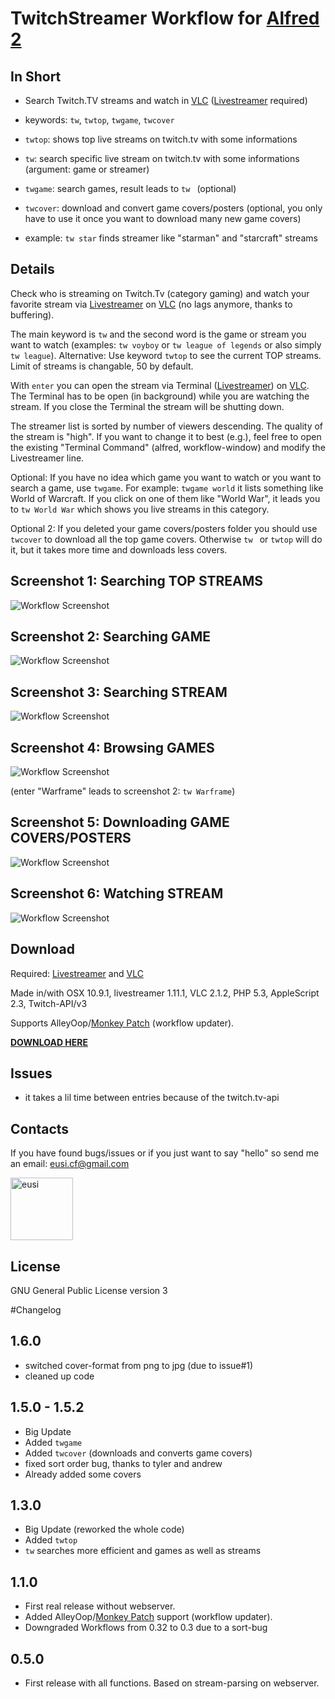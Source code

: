 TwitchStreamer Workflow for [Alfred 2](http://www.alfredapp.com)
==============================

## In Short
* Search Twitch.TV streams and watch in [VLC](http://www.videolan.org/vlc/index.html) ([Livestreamer](https://github.com/chrippa/livestreamer) required)

* keywords: `tw`, `twtop`, `twgame`, `twcover`

* `twtop`: shows top live streams on twitch.tv with some informations

* `tw`: search specific live stream on twitch.tv with some informations (argument: game or streamer)

* `twgame`: search games, result leads to `tw ` (optional)

* `twcover`: download and convert game covers/posters (optional, you only have to use it once you want to download many new game covers)

* example: `tw star` finds streamer like "starman" and "starcraft" streams


## Details

Check who is streaming on Twitch.Tv (category gaming) and watch your favorite stream via [Livestreamer](https://github.com/chrippa/livestreamer) on [VLC](http://www.videolan.org/vlc/index.html) (no lags anymore, thanks to buffering).

The main keyword is `tw` and the second word is the game or stream you want to watch (examples: `tw voyboy` or `tw league of legends` or also simply `tw league`). Alternative: Use keyword `twtop` to see the current TOP streams. Limit of streams is changable, 50 by default.

With `enter` you can open the stream via Terminal ([Livestreamer](https://github.com/chrippa/livestreamer)) on [VLC](http://www.videolan.org/vlc/index.html). The Terminal has to be open (in background) while you are watching the stream. If you close the Terminal the stream will be shutting down.

The streamer list is sorted by number of viewers descending. The quality of the stream is "high". If you want to change it to best (e.g.), feel free to open the existing "Terminal Command" (alfred, workflow-window) and modify the Livestreamer line.

Optional: If you have no idea which game you want to watch or you want to search a game, use `twgame`. For example: `twgame world` it lists something like World of Warcraft. If you click on one of them like "World War", it leads you to `tw World War` which shows you live streams in this category.

Optional 2: If you deleted your game covers/posters folder you should use `twcover` to download all the top game covers. Otherwise `tw ` or `twtop` will do it, but it takes more time and downloads less covers. 


## Screenshot 1: Searching TOP STREAMS
![Workflow Screenshot](https://raw.githubusercontent.com/eusi/alfred2-twitch-streamer/master/screenshots/workflow1.jpg)

## Screenshot 2: Searching GAME
![Workflow Screenshot](https://raw.githubusercontent.com/eusi/alfred2-twitch-streamer/master/screenshots/workflow2.jpg)

## Screenshot 3: Searching STREAM
![Workflow Screenshot](https://raw.githubusercontent.com/eusi/alfred2-twitch-streamer/master/screenshots/workflow3.jpg)

## Screenshot 4: Browsing GAMES
![Workflow Screenshot](https://raw.githubusercontent.com/eusi/alfred2-twitch-streamer/master/screenshots/workflow4.jpg)

(enter "Warframe" leads to screenshot 2: `tw Warframe`)

## Screenshot 5: Downloading GAME COVERS/POSTERS
![Workflow Screenshot](https://raw.githubusercontent.com/eusi/alfred2-twitch-streamer/master/screenshots/workflow5.png)

## Screenshot 6: Watching STREAM
![Workflow Screenshot](https://raw.githubusercontent.com/eusi/alfred2-twitch-streamer/master/screenshots/workflow6.jpg)


## Download

Required: [Livestreamer](https://github.com/chrippa/livestreamer) and [VLC](http://www.videolan.org/vlc/index.html)

Made in/with OSX 10.9.1, livestreamer 1.11.1, VLC 2.1.2, PHP 5.3, AppleScript 2.3, Twitch-API/v3

Supports AlleyOop/[Monkey Patch](http://www.alfredforum.com/topic/2218-monkey-patch-update-alfred-workflows-via-alleyoop/) (workflow updater).

**[DOWNLOAD HERE](https://raw2.github.com/eusi/alfred2-twitch-streamer/master/workflow/TwitchStreamer.alfredworkflow)**


## Issues

* it takes a lil time between entries because of the twitch.tv-api


## Contacts

If you have found bugs/issues or if you just want to say "hello" so send me an email: eusi.cf@gmail.com

<a href="https://github.com/eusi"><img src="https://2.gravatar.com/avatar/d954b2ec10b10436505ae62fe972df97?d=https%3A%2F%2Fidenticons.github.com%2Fe098fc2b57681a6f25ba17badf99aa6f.png&r=x&s=440" alt="eusi" title="eusi" width="100" height="100"></a>


## License

GNU General Public License version 3



#Changelog

## 1.6.0

* switched cover-format from png to jpg (due to issue#1)
* cleaned up code

## 1.5.0 - 1.5.2

* Big Update
* Added `twgame` 
* Added `twcover` (downloads and converts game covers)
* fixed sort order bug, thanks to tyler and andrew
* Already added some covers

## 1.3.0

* Big Update (reworked the whole code)
* Added `twtop`
* `tw` searches more efficient and games as well as streams


## 1.1.0

* First real release without webserver.
* Added AlleyOop/[Monkey Patch](http://www.alfredforum.com/topic/2218-monkey-patch-update-alfred-workflows-via-alleyoop/) support (workflow updater).
* Downgraded Workflows from 0.32 to 0.3 due to a sort-bug


## 0.5.0

* First release with all functions. Based on stream-parsing on webserver.
